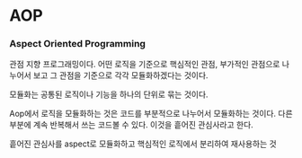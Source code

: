 # AOP

### Aspect Oriented Programming

관점 지향 프로그래밍이다. 어떤 로직을 기준으로 핵심적인 관점, 부가적인 관점으로 나누어서 보고 그 관점을 기준으로 각각 모듈화하겠다는 것이다.

모듈화는 공통된 로직이나 기능을 하나의 단위로 묶는 것이다.

Aop에서 로직을 모듈화하는 것은 코드를 부분적으로 나누어서 모듈화하는 것이다. 다른 부분에 계속 반복해서 쓰는 코드볼 수 있다. 이것을 흩어진 관심사라고 한다.

흩어진 관심사를 aspect로 모듈화하고 핵심적인 로직에서 분리하여 재사용하는 것